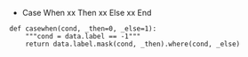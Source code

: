 - Case When xx Then xx Else xx End
```
def casewhen(cond, _then=0, _else=1):
    """cond = data.label == -1"""
    return data.label.mask(cond, _then).where(cond, _else)
```
